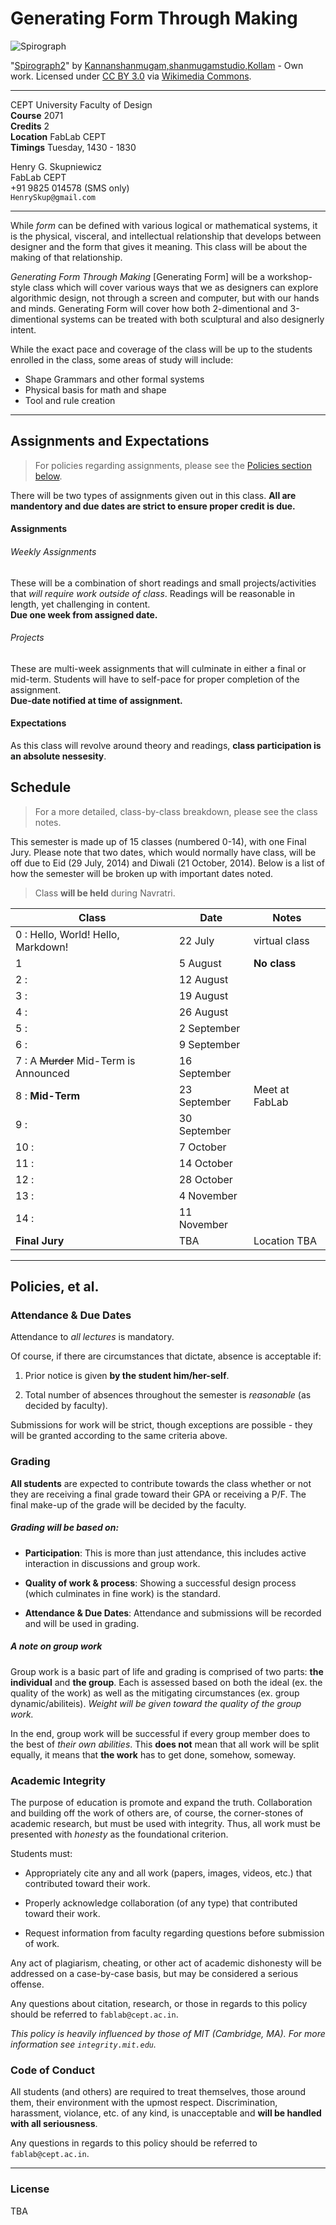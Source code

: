 # Generating Form Through Making

![Spirograph](http://upload.wikimedia.org/wikipedia/commons/6/6e/Spirograph2.JPG)  

"[Spirograph2](http://commons.wikimedia.org/wiki/File:Spirograph2.JPG#mediaviewer/File:Spirograph2.JPG)" by [Kannanshanmugam,shanmugamstudio,Kollam](//commons.wikimedia.org/wiki/User:Fotokannan) - Own work.  Licensed under [CC BY 3.0](http://creativecommons.org/licenses/by/3.0) via [Wikimedia Commons](//commons.wikimedia.org/wiki/).

---

CEPT University Faculty of Design  
**Course** 2071  
**Credits** 2  
**Location** FabLab CEPT  
**Timings** Tuesday, 1430 - 1830  

Henry G. Skupniewicz  
FabLab CEPT  
+91 9825 014578 (SMS only)  
`HenrySkup@gmail.com`  

---

While *form* can be defined with various logical or mathematical systems, it is the physical, visceral, and intellectual relationship that develops between designer and the form that gives it meaning. This class will be about the making of that relationship.  

*Generating Form Through Making* [Generating Form] will be a workshop-style class which will cover various ways that we as designers can explore algorithmic design, not through a screen and computer, but with our hands and minds.  Generating Form will cover how both 2-dimentional and 3-dimentional systems can be treated with both sculptural and also designerly intent.

While the exact pace and coverage of the class will be up to the students enrolled in the class, some areas of study will include:

* Shape Grammars and other formal systems
* Physical basis for math and shape
* Tool and rule creation

---

## Assignments and Expectations

> For policies regarding assignments, please see the [Policies section below](#policies).

There will be two types of assignments given out in this class.  **All are mandentory and due dates are strict to ensure proper credit is due.**

#### Assignments

###### Weekly Assignments

These will be a combination of short readings and small projects/activities that *will require work outside of class*.  Readings will be reasonable in length, yet challenging in content.  
**Due one week from assigned date.**  

###### Projects

These are multi-week assignments that will culminate in either a final or mid-term.  Students will have to self-pace for proper completion of the assignment.  
**Due-date notified at time of assignment.**

#### Expectations

As this class will revolve around theory and readings, **class participation is an absolute nessesity**.


## Schedule

> For a more detailed, class-by-class breakdown, please see the class notes.

This semester is made up of 15 classes (numbered 0-14), with one Final Jury.  Please note that two dates, which would normally have class, will be off due to Eid (29 July, 2014) and Diwali (21 October, 2014).  Below is a list of how the semester will be broken up with important dates noted.

> Class **will be held** during Navratri.

| Class                                  | Date         | Notes          |
|----------------------------------------|--------------|----------------|
| 0 : Hello, World!  Hello, Markdown!    | 22 July      | virtual class  |
| 1                                      | 5 August     | **No class**   |
| 2 :                                    | 12 August    |                |
| 3 :                                    | 19 August    |                |
| 4 :                                    | 26 August    |                |
| 5 :                                    | 2 September  |                |
| 6 :                                    | 9 September  |                |
| 7 : A ~~Murder~~ Mid-Term is Announced | 16 September |                |
| 8 : **Mid-Term**                       | 23 September | Meet at FabLab |
| 9 :                                    | 30 September |                |
| 10 : | 7 October    |  |
| 11 : | 14 October   |  |
| 12 : | 28 October   |  |
| 13 : | 4 November   |  |
| 14 : | 11 November  |  |
| **Final Jury**                         | TBA          | Location TBA   |

---

## Policies, et al.

### Attendance & Due Dates

Attendance to *all lectures* is mandatory.  

Of course, if there are circumstances that dictate, absence is acceptable if:

1. Prior notice is given **by the student him/her-self**.

2. Total number of absences throughout the semester is *reasonable* (as decided by faculty).

Submissions for work will be strict, though exceptions are possible - they will be granted according to the same criteria above.

### Grading

**All students** are expected to contribute towards the class whether or not they are receiving a final grade toward their GPA or receiving a P/F.  The final make-up of the grade will be decided by the faculty.

##### Grading will be based on:

* **Participation**: This is more than just attendance, this includes active interaction in discussions and group work.

* **Quality of work & process**: Showing a successful design process (which culminates in fine work) is the standard.

* **Attendance & Due Dates**: Attendance and submissions will be recorded and will be used in grading.

##### A note on group work

Group work is a basic part of life and grading is comprised of two parts: **the individual** and **the group**.  Each is assessed based on both the ideal (ex. the quality of the work) as well as the mitigating circumstances (ex. group dynamic/abiliteis).  *Weight will be given toward the quality of the group work.*

In the end, group work will be successful if every group member does to the best of *their own abilities*.  This **does not** mean that all work will be split equally, it means that **the work** has to get done, somehow, someway.

### Academic Integrity

The purpose of education is promote and expand the truth.  Collaboration and building off the work of others are, of course, the corner-stones of academic research, but must be used with integrity.  Thus, all work must be presented with *honesty* as the foundational criterion.

Students must:

* Appropriately cite any and all work (papers, images, videos, etc.) that contributed toward their work.

* Properly acknowledge collaboration (of any type) that contributed toward their work.

* Request information from faculty regarding questions before submission of work.

Any act of plagiarism, cheating, or other act of academic dishonesty will be addressed on a case-by-case basis, but may be considered a serious offense.

Any questions about citation, research, or those in regards to this policy should be referred to ```fablab@cept.ac.in```.

*This policy is heavily influenced by those of MIT (Cambridge, MA).  For more information see ```integrity.mit.edu```.*

### Code of Conduct

All students (and others) are required to treat themselves, those around them, their environment with the upmost respect.  Discrimination, harassment, violance, etc. of any kind, is unacceptable and **will be handled with all seriousness**.  

Any questions in regards to this policy should be referred to ```fablab@cept.ac.in```.

---

### License  

TBA

